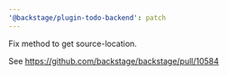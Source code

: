 ```yaml
---
'@backstage/plugin-todo-backend': patch
---
```


Fix method to get source-location.

See https://github.com/backstage/backstage/pull/10584

